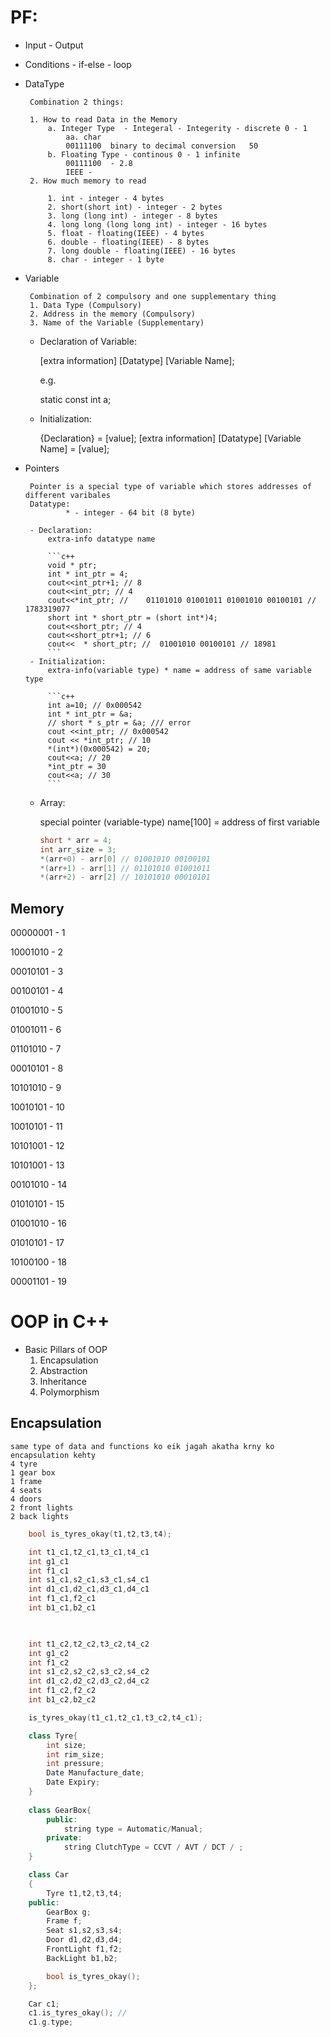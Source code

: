 # PF: 
 - Input - Output
 - Conditions -  if-else - loop
 - DataType

        Combination 2 things:

        1. How to read Data in the Memory
            a. Integer Type  - Integeral - Integerity - discrete 0 - 1
                aa. char
                00111100  binary to decimal conversion   50
            b. Floating Type - continous 0 - 1 infinite 
                00111100  - 2.8
                IEEE - 
        2. How much memory to read

            1. int - integer - 4 bytes
            2. short(short int) - integer - 2 bytes
            3. long (long int) - integer - 8 bytes
            4. long long (long long int) - integer - 16 bytes
            5. float - floating(IEEE) - 4 bytes
            6. double - floating(IEEE) - 8 bytes
            7. long double - floating(IEEE) - 16 bytes
            8. char - integer - 1 byte

 - Variable

        Combination of 2 compulsory and one supplementary thing
        1. Data Type (Compulsory)
        2. Address in the memory (Compulsory)
        3. Name of the Variable (Supplementary)

    - Declaration of Variable:

        [extra information] [Datatype] [Variable Name];

        e.g. 

        static const int a;

    - Initialization:

        {Declaration} = [value];
        [extra information] [Datatype] [Variable Name] = [value];


    
 - Pointers

        Pointer is a special type of variable which stores addresses of different varibales
        Datatype:
                * - integer - 64 bit (8 byte)

        - Declaration:
            extra-info datatype name

            ```c++
            void * ptr;
            int * int_ptr = 4;
            cout<<int_ptr+1; // 8
            cout<<int_ptr; // 4
            cout<<*int_ptr; //    01101010 01001011 01001010 00100101 // 1783319077
            short int * short_ptr = (short int*)4;
            cout<<short_ptr; // 4
            cout<<short_ptr+1; // 6
            cout<<  * short_ptr; //  01001010 00100101 // 18981
            ```
        - Initialization:
            extra-info(variable type) * name = address of same variable type
    
            ```c++
            int a=10; // 0x000542
            int * int_ptr = &a;
            // short * s_ptr = &a; /// error
            cout <<int_ptr; // 0x000542
            cout << *int_ptr; // 10
            *(int*)(0x000542) = 20;
            cout<<a; // 20
            *int_ptr = 30
            cout<<a; // 30
            ```

    - Array:

        special pointer 
        (variable-type)  name[100] = address of first variable
        ```c++
        short * arr = 4;
        int arr_size = 3;
        *(arr+0) - arr[0] // 01001010 00100101
        *(arr+1) - arr[1] // 01101010 01001011
        *(arr+2) - arr[2] // 10101010 00010101
        ```
            
## Memory
00000001 - 1

10001010 - 2

00010101 - 3

00100101 - 4

01001010 - 5

01001011 - 6

01101010 - 7 

00010101 - 8

10101010 - 9

10010101 - 10

10010101 - 11

10101001 - 12

10101001 - 13

00101010 - 14

01010101 - 15

01001010 - 16

01010101 - 17

10100100 - 18

00001101 - 19


# OOP in C++
- Basic Pillars of OOP
    1. Encapsulation
    2. Abstraction
    3. Inheritance
    4. Polymorphism
## Encapsulation
    same type of data and functions ko eik jagah akatha krny ko encapsulation kehty
    4 tyre
    1 gear box
    1 frame
    4 seats
    4 doors
    2 front lights
    2 back lights
```c++
    bool is_tyres_okay(t1,t2,t3,t4);

    int t1_c1,t2_c1,t3_c1,t4_c1
    int g1_c1
    int f1_c1
    int s1_c1,s2_c1,s3_c1,s4_c1
    int d1_c1,d2_c1,d3_c1,d4_c1
    int f1_c1,f2_c1
    int b1_c1,b2_c1

    

    int t1_c2,t2_c2,t3_c2,t4_c2
    int g1_c2
    int f1_c2
    int s1_c2,s2_c2,s3_c2,s4_c2
    int d1_c2,d2_c2,d3_c2,d4_c2
    int f1_c2,f2_c2
    int b1_c2,b2_c2

    is_tyres_okay(t1_c1,t2_c1,t3_c2,t4_c1);

    class Tyre{
        int size;
        int rim_size;
        int pressure;
        Date Manufacture_date;
        Date Expiry;
    }
    
    class GearBox{
        public:
            string type = Automatic/Manual;
        private:
            string ClutchType = CCVT / AVT / DCT / ; 
    }

    class Car
    {
        Tyre t1,t2,t3,t4;
    public:
        GearBox g;
        Frame f;
        Seat s1,s2,s3,s4;
        Door d1,d2,d3,d4;
        FrontLight f1,f2;
        BackLight b1,b2;

        bool is_tyres_okay();
    };

    Car c1;
    c1.is_tyres_okay(); //
    c1.g.type;
```